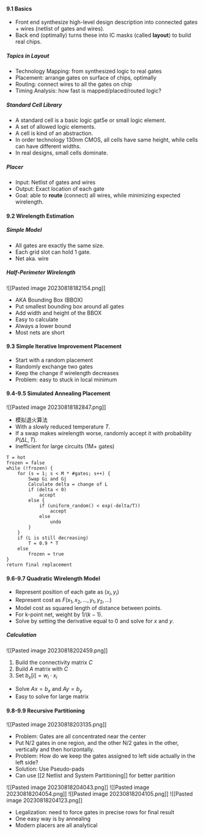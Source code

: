 #### 9.1 Basics

* Front end synthesize high-level design description into connected gates + wires (netlist of gates and wires).
* Back end (optimally) turns these into IC masks (called **layout**) to build real chips.

##### Topics in Layout

* Technology Mapping: from synthesized logic to real gates
* Placement: arrange gates on surface of chips, optimally
* Routing: connect wires to all the gates on chip
* Timing Analysis: how fast is mapped/placed/routed logic?

##### Standard Cell Library

* A standard cell is a basic logic gat5e or small logic element.
* A set of allowed logic elements.
* A cell is kind of an abstraction.
* In order technology 130nm CMOS, all cells have same height, while cells can have different widths.
* In real designs, small cells dominate.
##### Placer

* Input: Netlist of gates and wires
* Output: Exact location of each gate
* Goal: able to **route** (connect) all wires, while minimizing expected wirelength.

#### 9.2 Wirelength Estimation

##### Simple Model

* All gates are exactly the same size.
* Each grid slot can hold 1 gate.
* Net aka. wire

##### Half-Perimeter Wirelength

![[Pasted image 20230818182154.png]]

* AKA Bounding Box (BBOX)
* Put smallest bounding box around all gates
* Add width and height of the BBOX
* Easy to calculate
* Always a lower bound
* Most nets are short

#### 9.3 Simple Iterative Improvement Placement

* Start with a random placement
* Randomly exchange two gates
* Keep the change if wirelength decreases
* Problem: easy to stuck in local minimum

#### 9.4-9.5 Simulated Annealing Placement

![[Pasted image 20230818182847.png]]

* 模拟退火算法
* With a slowly reduced temperature $T$.
* If a swap makes wirelength worse, randomly accept it with probability $P(\Delta L, T)$.
* Inefficient for large circuits (1M+ gates)

```algorithm
T = hot
frozen = false
while (!frozen) {
	for (s = 1; s < M * #gates; s++) {
		Swap Gi and Gj
		Calculate delta = change of L
		if (delta < 0)
			accept
		else {
			if (uniform_random() < exp(-delta/T))
				accept
			else
				undo
		}
	}
	if (L is still decreasing)
		T = 0.9 * T
	else
		frozen = true
}
return final replacement
```

#### 9.6-9.7 Quadratic Wirelength Model

* Represent position of each gate as $(x_i, y_i)$
* Represent cost as $F(x_1, x_2, \dots, y_1, y_2, \dots)$
* Model cost as squared length of distance between points.
* For k-point net, weight by $1/(k-1)$.
* Solve by setting the derivative equal to 0 and solve for $x$ and $y$.

##### Calculation


![[Pasted image 20230818202459.png]]


1. Build the connectivity matrix $C$
2. Build $A$ matrix with $C$
3. Set $b_x[i] = w_i \cdot x_i$

* Solve $Ax= b_x$ and $Ay=b_y$
* Easy to solve for large matrix

#### 9.8-9.9 Recursive Partitioning

![[Pasted image 20230818203135.png]]

* Problem: Gates are all concentrated near the center
* Put N/2 gates in one region, and the other N/2 gates in the other, vertically and then horizontally.
* Problem: How do we keep the gates assigned to left side actually in the left side? 
* Solution: Use Pseudo-pads
* Can use [[2 Netlist and System Partitioning]] for better partition

![[Pasted image 20230818204043.png]]
![[Pasted image 20230818204054.png]]
![[Pasted image 20230818204105.png]]
![[Pasted image 20230818204123.png]]

* Legalization: need to force gates in precise rows for final result
* One easy way is by annealing
* Modern placers are all analytical


